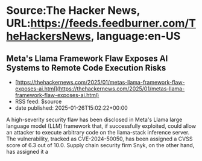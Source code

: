 # Source:The Hacker News, URL:https://feeds.feedburner.com/TheHackersNews, language:en-US

## Meta's Llama Framework Flaw Exposes AI Systems to Remote Code Execution Risks
 - [https://thehackernews.com/2025/01/metas-llama-framework-flaw-exposes-ai.html](https://thehackernews.com/2025/01/metas-llama-framework-flaw-exposes-ai.html)
 - RSS feed: $source
 - date published: 2025-01-26T15:02:22+00:00

A high-severity security flaw has been disclosed in Meta's Llama large language model (LLM) framework that, if successfully exploited, could allow an attacker to execute arbitrary code on the llama-stack inference server.&nbsp;
The vulnerability, tracked as CVE-2024-50050, has been assigned a CVSS score of 6.3 out of 10.0. Supply chain security firm Snyk, on the other hand, has assigned it a

